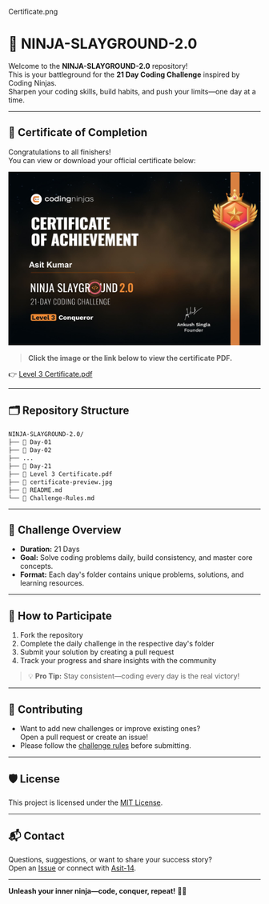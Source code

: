 Certificate.png

# 🥷 NINJA-SLAYGROUND-2.0

Welcome to the **NINJA-SLAYGROUND-2.0** repository!  
This is your battleground for the **21 Day Coding Challenge** inspired by Coding Ninjas.  
Sharpen your coding skills, build habits, and push your limits—one day at a time.

---

## 🏅 Certificate of Completion

Congratulations to all finishers!  
You can view or download your official certificate below:

[![Level 3 Certificate](Certificate.png)](./Level%203%20Certificate.pdf)
> **Click the image or the link below to view the certificate PDF.**

👉 [Level 3 Certificate.pdf](./Level%203%20Certificate.pdf)

---

## 🗂️ Repository Structure

```
NINJA-SLAYGROUND-2.0/
├── 📁 Day-01
├── 📁 Day-02
├── ...
├── 📁 Day-21
├── 📄 Level 3 Certificate.pdf
├── 📄 certificate-preview.jpg
├── 📄 README.md
└── 📄 Challenge-Rules.md
```

---

## 🚩 Challenge Overview

- **Duration:** 21 Days
- **Goal:** Solve coding problems daily, build consistency, and master core concepts.
- **Format:** Each day's folder contains unique problems, solutions, and learning resources.

---

## 🎯 How to Participate

1. Fork the repository
2. Complete the daily challenge in the respective day's folder
3. Submit your solution by creating a pull request
4. Track your progress and share insights with the community

> 💡 **Pro Tip:** Stay consistent—coding every day is the real victory!

---

## 📝 Contributing

- Want to add new challenges or improve existing ones?  
  Open a pull request or create an issue!
- Please follow the [challenge rules](Challenge-Rules.md) before submitting.

---

## 🛡️ License

This project is licensed under the [MIT License](LICENSE).

---

## 📬 Contact

Questions, suggestions, or want to share your success story?  
Open an [Issue](https://github.com/Asit-14/NINJA-SLAYGROUND-2.0/issues) or connect with [Asit-14](https://github.com/Asit-14).

---

**Unleash your inner ninja—code, conquer, repeat!** 🥷🚀
